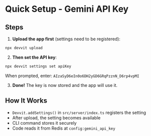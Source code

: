 # Quick Setup - Gemini API Key

## Steps

1. **Upload the app first** (settings need to be registered):
```bash
npx devvit upload
```

2. **Then set the API key**:
```bash
npx devvit settings set apiKey
```

When prompted, enter: `AIzaSyD6eIn0o6DH2yGD6GRqPzznN_D6rp4vpMI`

3. **Done!** The key is now stored and the app will use it.

## How It Works

- `Devvit.addSettings()` in `src/server/index.ts` registers the setting
- After upload, the setting becomes available
- CLI command stores it securely
- Code reads it from Redis at `config:gemini_api_key`
